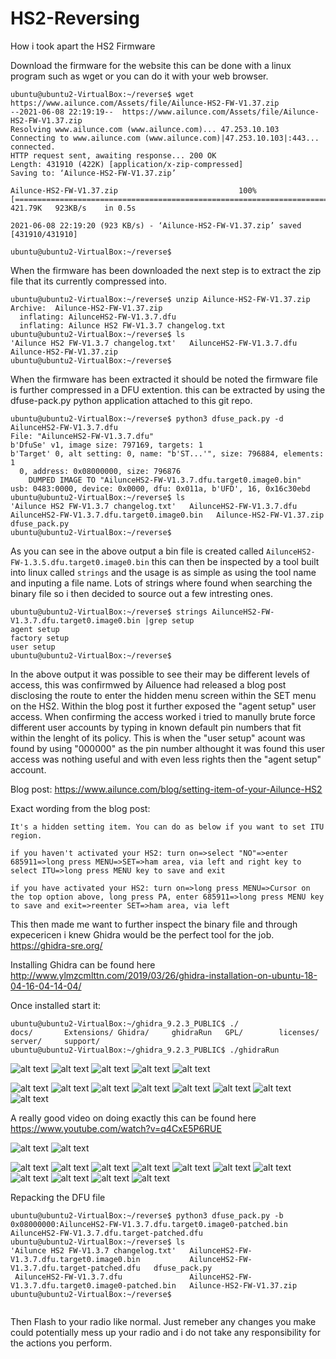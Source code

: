 # HS2-Reversing
How i took apart the HS2 Firmware

Download the firmware for the website this can be done with a linux program such as wget or you can do it with your web browser.

```
ubuntu@ubuntu2-VirtualBox:~/reverse$ wget https://www.ailunce.com/Assets/file/Ailunce-HS2-FW-V1.37.zip
--2021-06-08 22:19:19--  https://www.ailunce.com/Assets/file/Ailunce-HS2-FW-V1.37.zip
Resolving www.ailunce.com (www.ailunce.com)... 47.253.10.103
Connecting to www.ailunce.com (www.ailunce.com)|47.253.10.103|:443... connected.
HTTP request sent, awaiting response... 200 OK
Length: 431910 (422K) [application/x-zip-compressed]
Saving to: ‘Ailunce-HS2-FW-V1.37.zip’

Ailunce-HS2-FW-V1.37.zip                           100%[===============================================================================================================>] 421.79K   923KB/s    in 0.5s    

2021-06-08 22:19:20 (923 KB/s) - ‘Ailunce-HS2-FW-V1.37.zip’ saved [431910/431910]

ubuntu@ubuntu2-VirtualBox:~/reverse$ 
```
When the firmware has been downloaded the next step is to extract the zip file that its currently compressed into.

```
ubuntu@ubuntu2-VirtualBox:~/reverse$ unzip Ailunce-HS2-FW-V1.37.zip 
Archive:  Ailunce-HS2-FW-V1.37.zip
  inflating: AilunceHS2-FW-V1.3.7.dfu  
  inflating: Ailunce HS2 FW-V1.3.7 changelog.txt  
ubuntu@ubuntu2-VirtualBox:~/reverse$ ls
'Ailunce HS2 FW-V1.3.7 changelog.txt'   AilunceHS2-FW-V1.3.7.dfu   Ailunce-HS2-FW-V1.37.zip
ubuntu@ubuntu2-VirtualBox:~/reverse$ 
```

When the firmware has been extracted it should be noted the firmware file is further compressed 
in a DFU extention. this can be extracted by using the dfuse-pack.py python application attached
to this git repo.


```
ubuntu@ubuntu2-VirtualBox:~/reverse$ python3 dfuse_pack.py -d AilunceHS2-FW-V1.3.7.dfu
File: "AilunceHS2-FW-V1.3.7.dfu"
b'DfuSe' v1, image size: 797169, targets: 1
b'Target' 0, alt setting: 0, name: "b'ST...'", size: 796884, elements: 1
  0, address: 0x08000000, size: 796876
    DUMPED IMAGE TO "AilunceHS2-FW-V1.3.7.dfu.target0.image0.bin"
usb: 0483:0000, device: 0x0000, dfu: 0x011a, b'UFD', 16, 0x16c30ebd
ubuntu@ubuntu2-VirtualBox:~/reverse$ ls
'Ailunce HS2 FW-V1.3.7 changelog.txt'   AilunceHS2-FW-V1.3.7.dfu   AilunceHS2-FW-V1.3.7.dfu.target0.image0.bin   Ailunce-HS2-FW-V1.37.zip   dfuse_pack.py
ubuntu@ubuntu2-VirtualBox:~/reverse$ 

```

As you can see in the above output a bin file is created called `AilunceHS2-FW-1.3.5.dfu.target0.image0.bin` this can then be inspected by a tool built into
linux called `strings` and the usage is as simple as using the tool name and inputing a file name. Lots of strings where found when searching the binary file
so i then decided to source out a few intresting ones.

```
ubuntu@ubuntu2-VirtualBox:~/reverse$ strings AilunceHS2-FW-V1.3.7.dfu.target0.image0.bin |grep setup
agent setup
factory setup
user setup
ubuntu@ubuntu2-VirtualBox:~/reverse$ 

```
In the above output it was possible to see their may be different levels of access, this was confirmwed by Ailuence had released a blog
post disclosing the route to enter the hidden menu screen within the SET menu on the HS2. Within the blog post it further exposed the "agent setup" 
user access. When confirming the access worked i tried to manully brute force different user accounts by typing in known default pin numbers 
that fit within the lenght of its policy. This is when the "user setup" acount was found by using "000000" as the pin number althought it was
found this user access was nothing useful and with even less rights then the "agent setup" account. 

Blog post: https://www.ailunce.com/blog/setting-item-of-your-Ailunce-HS2

Exact wording from the blog post:

```
It's a hidden setting item. You can do as below if you want to set ITU region.

if you haven't activated your HS2: turn on=>select "NO"=>enter 685911=>long press MENU=>SET=>ham area, via left and right key to select ITU=>long press MENU key to save and exit

if you have activated your HS2: turn on=>long press MENU=>Cursor on the top option above, long press PA, enter 685911=>long press MENU key to save and exit=>reenter SET=>ham area, via left
```


This then made me want to further inspect the binary file and through expecericen i knew Ghidra would be the perfect tool for the job.
https://ghidra-sre.org/

Installing Ghidra can be found here http://www.ylmzcmlttn.com/2019/03/26/ghidra-installation-on-ubuntu-18-04-16-04-14-04/

Once installed start it:

```
ubuntu@ubuntu2-VirtualBox:~/ghidra_9.2.3_PUBLIC$ ./
docs/       Extensions/ Ghidra/     ghidraRun   GPL/        licenses/   server/     support/    
ubuntu@ubuntu2-VirtualBox:~/ghidra_9.2.3_PUBLIC$ ./ghidraRun 
```

![alt text](https://github.com/Zy0d0x0/HS2-Reversing/blob/main/cleanproject.JPG)
![alt text](https://github.com/Zy0d0x0/HS2-Reversing/blob/main/newproject.JPG)
![alt text](https://github.com/Zy0d0x0/HS2-Reversing/blob/main/projectname.JPG)
![alt text](https://github.com/Zy0d0x0/HS2-Reversing/blob/main/importBinary.JPG)
![alt text](https://github.com/Zy0d0x0/HS2-Reversing/blob/main/SelectLang.JPG)

![alt text](https://github.com/Zy0d0x0/HS2-Reversing/blob/main/cortex.JPG)
![alt text](https://github.com/Zy0d0x0/HS2-Reversing/blob/main/cortex-settings.JPG)
![alt text](https://github.com/Zy0d0x0/HS2-Reversing/blob/main/CheckResults-No.JPG)
![alt text](https://github.com/Zy0d0x0/HS2-Reversing/blob/main/findMemMap.JPG)
![alt text](https://github.com/Zy0d0x0/HS2-Reversing/blob/main/flash_clone.JPG)
![alt text](https://github.com/Zy0d0x0/HS2-Reversing/blob/main/ram.JPG)
![alt text](https://github.com/Zy0d0x0/HS2-Reversing/blob/main/analysis.JPG)
![alt text](https://github.com/Zy0d0x0/HS2-Reversing/blob/main/options.JPG)

 A really good video on doing exactly this can be found here https://www.youtube.com/watch?v=q4CxE5P6RUE

![alt text](https://github.com/Zy0d0x0/HS2-Reversing/blob/main/Search.JPG)
![alt text](https://github.com/Zy0d0x0/HS2-Reversing/blob/main/searchAll.JPG)

![alt text](https://github.com/Zy0d0x0/HS2-Reversing/blob/main/findCode.JPG)
![alt text](https://github.com/Zy0d0x0/HS2-Reversing/blob/main/gotoCode.JPG)
![alt text](https://github.com/Zy0d0x0/HS2-Reversing/blob/main/instructionpointer.JPG)
![alt text](https://github.com/Zy0d0x0/HS2-Reversing/blob/main/Useraccess.JPG)
![alt text](https://github.com/Zy0d0x0/HS2-Reversing/blob/main/Useraccess.JPG)
![alt text](https://github.com/Zy0d0x0/HS2-Reversing/blob/main/patchInstructions.JPG)
![alt text](https://github.com/Zy0d0x0/HS2-Reversing/blob/main/set02to03.JPG)
![alt text](https://github.com/Zy0d0x0/HS2-Reversing/blob/main/duplevalues.JPG)
![alt text](https://github.com/Zy0d0x0/HS2-Reversing/blob/main/fixdupe.JPG)
![alt text](https://github.com/Zy0d0x0/HS2-Reversing/blob/main/findexport.JPG)
![alt text](https://github.com/Zy0d0x0/HS2-Reversing/blob/main/exportoptions.JPG)


Repacking the DFU file

```
ubuntu@ubuntu2-VirtualBox:~/reverse$ python3 dfuse_pack.py -b 0x08000000:AilunceHS2-FW-V1.3.7.dfu.target0.image0-patched.bin AilunceHS2-FW-V1.3.7.dfu.target-patched.dfu
ubuntu@ubuntu2-VirtualBox:~/reverse$ ls
'Ailunce HS2 FW-V1.3.7 changelog.txt'   AilunceHS2-FW-V1.3.7.dfu.target0.image0.bin           AilunceHS2-FW-V1.3.7.dfu.target-patched.dfu   dfuse_pack.py
 AilunceHS2-FW-V1.3.7.dfu               AilunceHS2-FW-V1.3.7.dfu.target0.image0-patched.bin   Ailunce-HS2-FW-V1.37.zip
ubuntu@ubuntu2-VirtualBox:~/reverse$ 


```

Then Flash to your radio like normal. Just remeber any changes you make could potentially mess up your radio and i do not take
any responsibility for the actions you perform.
